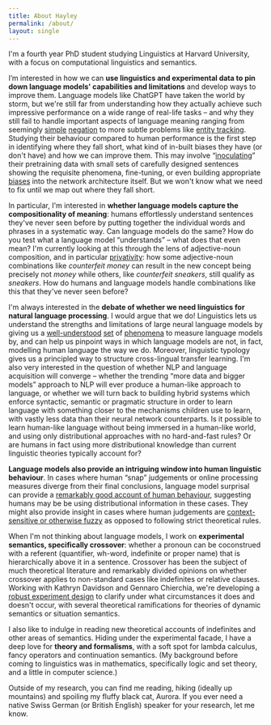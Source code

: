 ```yaml
---
title: About Hayley
permalink: /about/
layout: single
---
```


I'm a fourth year PhD student studying Linguistics at Harvard University, with a focus on computational linguistics and semantics.

I’m interested in how we can **use linguistics and experimental data to pin down language models' capabilities and limitations** and develop ways to improve them. 
Language models like ChatGPT have taken the world by storm, but we're still far from understanding how they actually achieve such impressive performance on a wide range of real-life tasks &ndash; and why they still fail to handle important aspects of language meaning ranging from seemingly [simple](http://arxiv.org/abs/2306.08189) [negation](https://aclanthology.org/2022.coling-1.272) to more subtle problems like [entity tracking](https://arxiv.org/abs/2305.02363). Studying their behaviour compared to human performance is the first step in identifying where they fall short, what kind of in-built biases they have (or don't have) and how we can improve them. This may involve &ldquo;[inoculating](https://aclanthology.org/N19-1225/)&rdquo; their pretraining data with small sets of carefully designed sentences showing the requisite phenomena, fine-tuning, or even building appropriate [biases](https://openreview.net/forum?id=YmA86Zo-P_t) into the network architecture itself. But we won't know what we need to fix until we map out where they fall short. 

In particular, I'm interested in **whether language models capture the compositionality of meaning**: humans effortlessly understand sentences they've never seen before by putting 
together the individual words and phrases in a systematic way. 
Can language models do the same? How do you test what a language model &ldquo;understands&rdquo; &ndash; what does that even mean?
I'm currently looking at 
this through the lens of adjective-noun composition, and in particular [privativity](https://www.proquest.com/docview/2681380157): how 
some adjective-noun combinations like _counterfeit money_ can result in the new concept being precisely not _money_ while others, like _counterfeit sneakers_, still qualify as _sneakers_. How do humans and language models handle combinations like this that they've never seen before?

I'm always interested in the **debate of whether we need linguistics for natural language processing**. I would argue that we do! Linguistics lets us understand the strengths and limitations of large neural language models by giving us a [well-understood](https://doi.org/10.1162/tacl_a_00321) [set](https://aclanthology.org/2020.acl-main.158) of [phenomena](http://arxiv.org/abs/2212.06801) to measure language models by, and can help us pinpoint ways in which language models are not, in fact, modelling human language the way we do.
Moreover, linguistic typology gives us a principled way to structure cross-lingual transfer learning. 
I'm also very interested in the question of whether NLP and language acquisition will converge &ndash; whether the trending &ldquo;more data and bigger models&rdquo; approach to NLP will ever produce a human-like approach to language, or whether we will turn back to building hybrid systems which enforce syntactic, semantic or pragmatic structure in order to learn language with something closer to the mechanisms children use to learn, with vastly less data than their neural network counterparts. Is it possible to learn human-like language without being immersed in a human-like world, and using only distributional approaches with no hard-and-fast rules? Or are humans in fact using more distributional knowledge than current linguistic theories typically account for?

**Language models also provide an intriguing window into human linguistic behaviour**. In cases where human &ldquo;snap&rdquo; judgements or online processing measures diverge from their final conclusions, language model surprisal can provide a [remarkably good account of human behaviour](https://doi.org/10.1162/nol_a_00105), suggesting humans may be be using distributional information in these cases. They might also provide insight in cases where human judgements are [context-sensitive or otherwise fuzzy](https://arxiv.org/pdf/2106.08694) as opposed to following strict theoretical rules.

When I'm not thinking about language models, I work on **experimental semantics, specifically crossover**: whether a pronoun can be coconstrued with a referent (quantifier, wh-word, indefinite or proper name) that is hierarchically above it in a sentence. Crossover has been the subject of much theoretical literature and remarkably divided opinions on whether crossover applies to non-standard cases like indefinites or relative clauses. Working with Kathryn Davidson and Gennaro Chierchia, we're developing a [robust experiment design](/assets/publications/Ross-et-al_SuB_Crossover_Proceedings.pdf) to clarify under what circumstances it does and doesn't occur, with several theoretical ramifications for theories of dynamic semantics or situation semantics.

I also like to indulge in reading new theoretical accounts of indefinites and other areas of semantics. Hiding under the experimental facade, I have a deep love for **theory and formalisms**, with a soft spot for lambda calculus, fancy operators and continuation semantics. (My background before coming to linguistics was in mathematics, specifically logic and set theory, and a little in computer science.)

Outside of my research, you can find me reading, hiking (ideally up mountains) and spoiling my fluffy black cat, Aurora. If you ever need a native Swiss German (or British English) speaker for your research, let me know.

